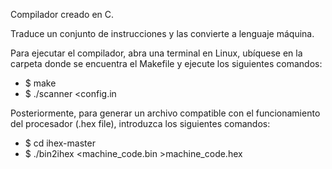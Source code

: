 Compilador creado en C. 

Traduce un conjunto de instrucciones y las convierte a lenguaje máquina.

Para ejecutar el compilador, abra una terminal en Linux, ubíquese en la carpeta donde se encuentra el Makefile y ejecute los siguientes comandos:

- $ make
- $ ./scanner <config.in

Posteriormente, para generar un archivo compatible con el funcionamiento del procesador (.hex file), introduzca los siguientes comandos: 

- $ cd ihex-master
- $ ./bin2ihex <machine_code.bin >machine_code.hex




